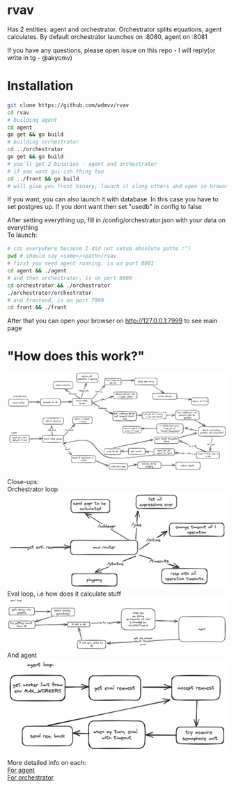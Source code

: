 # rvav
Has 2 entities: agent and orchestrator. Orchestrator splits equations, agent calculates. By default orchestrator launches on :8080, agent on :8081

If you have any questions, please open issue on this repo - I will reply(or write in tg - @akycmv)

# Installation
```sh
git clone https://github.com/wdmvv/rvav
cd rvav
# building agent
cd agent
go get && go build
# building orchestrator
cd ../orchestrator
go get && go build
# you'll get 2 binaries - agent and orchestrator
# if you want gui-ish thing too
cd ../front && go build
# will give you front binary, launch it along others and open in browser
```
If you want, you can also launch it with database. In this case you have to set postgres up. If you dont want then set "usedb" in config to false<br>

After setting everything up, fill in /config/orchestrator.json with your data on everything<br>
To launch:
```sh
# cds everywhere because I did not setup absolute paths :^(
pwd # should say <some>/<path>/rvav
# first you need agent running, is on port 8001
cd agent && ./agent
# and then orchestrator, is on port 8000
cd orchestrator && ./orchestrator
./orchestrator/orchestrator
# and frontend, is on port 7999
cd front && ./front

```
After that you can open your browser on http://127.0.0.1:7999 to see main page

# "How does this work?"
![image](./images/total.png)

Close-ups:<br>
Orchestrator loop
![image](./images/orchestrator.png)
Eval loop, i.e how does it calculate stuff
![image](./images/eval.png)
And agent
![image](./images/agent.png)

More detailed info on each:<br>
[For agent](/docs/agent.md)<br>
[For orchestrator](/docs/orch.md)<br>

